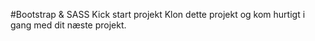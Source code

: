 #Bootstrap & SASS Kick start projekt
Klon dette projekt og kom hurtigt i gang med dit næste projekt.